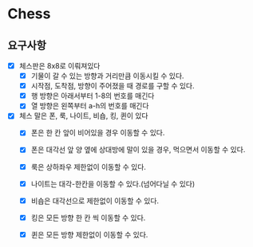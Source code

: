 # Chess

## 요구사항
- [x] 체스판은 8x8로 이뤄져있다
    - [x] 기물이 갈 수 있는 방향과 거리만큼 이동시킬 수 있다.
    - [x] 시작점, 도착점, 방향이 주어졌을 때 경로를 구할 수 있다.
    - [x] 행 방향은 아래서부터 1-8의 번호를 매긴다
    - [x] 열 방향은 왼쪽부터 a-h의 번호를 매긴다
- [x] 체스 말은 폰, 룩, 나이트, 비숍, 킹, 퀸이 있다
    - [x] 폰은 한 칸 앞이 비어있을 경우 이동할 수 있다.
    - [x] 폰은 대각선 앞 양 옆에 상대방에 말이 있을 경우, 먹으면서 이동할 수 있다.
    - [x] 룩은 상하좌우 제한없이 이동할 수 있다.
    - [x] 나이트는 대각-한칸을 이동할 수 있다.(넘어다닐 수 있다)
    - [x] 비숍은 대각선으로 제한없이 이동할 수 있다.
    - [x] 킹은 모든 방향 한 칸 씩 이동할 수 있다.
    - [x] 퀸은 모든 방향 제한없이 이동할 수 있다.
    
